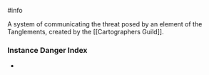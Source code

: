 #info 

A system of communicating the threat posed by an element of the Tanglements, created by the [[Cartographers Guild]].

### Instance Danger Index
- 